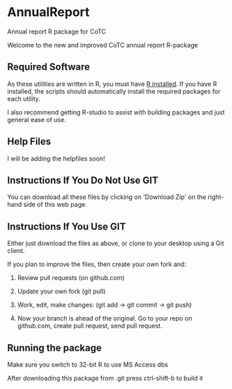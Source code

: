 # AnnualReport
Annual report R package for CoTC

Welcome to the new and improved CoTC annual report R-package

## Required Software

As these utilities are written in R, you must have [R installed](https://www.r-project.org/).  If you have R installed, the scripts should automatically install the required packages for each utility.  

I also recommend getting R-studio to assist with building packages and just general ease of use.


## Help Files

I will be adding the helpfiles soon!

## Instructions If You Do Not Use GIT

You can download all these files by clicking on 'Download Zip' on the right-hand side of this web page.

## Instructions If You Use GIT

Either just download the files as above, or clone to your desktop using a Git client.

If you plan to improve the files, then create your own fork and:

1) Review pull requests (on github.com)

2) Update your own fork (git pull)

3) Work, edit, make changes: (git add -> git commit -> git push)

4) Now your branch is ahead of the original. Go to your repo on github.com, create pull request, send pull request.

## Running the package

Make sure you switch to 32-bit R to use MS Access dbs

After downloading this package from .git press ctrl-shift-b to build it





